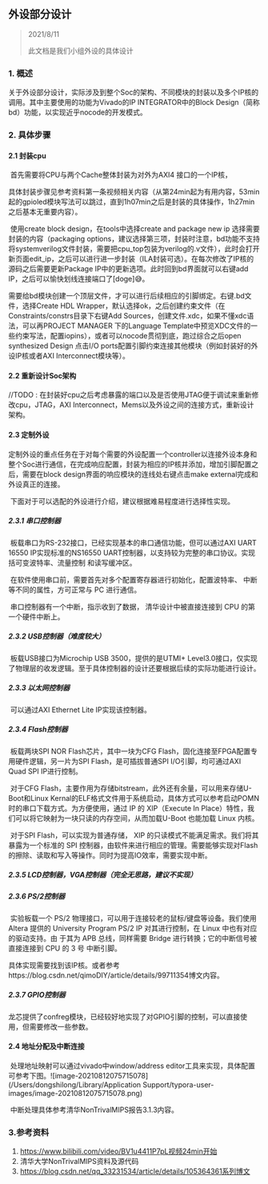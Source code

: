 ## 外设部分设计

> 2021/8/11
>
> 此文档是我们小组外设的具体设计



### 1. 概述

关于外设部分设计，实际涉及到整个Soc的架构、不同模块的封装以及多个IP核的调用。其中主要使用的功能为Vivado的IP INTEGRATOR中的Block Design（简称bd）功能，以实现近乎nocode的开发模式。

### 2. 具体步骤

#### 2.1 封装cpu 

​		首先需要将CPU与两个Cache整体封装为对外为AXI4 接口的一个IP核，

​		具体封装步骤见参考资料第一条视频相关内容（从第24min起为有用内容，53min起的gpioled模块写法可以跳过，直到1h07min之后是封装的具体操作，1h27min之后基本无重要内容）。

​		使用create block design，在tools中选择create and package new ip 选择需要封装的内容（packaging options，建议选择第三项，封装时注意，bd功能不支持将systemverilog文件封装，需要把cpu_top包装为verilog的.v文件），此时会打开新页面edit_ip，之后可以进行进一步封装（ILA封装可选）。在每次修改了IP核的源码之后需要更新Package IP中的更新选项。此时回到bd界面就可以右键add IP，之后可以愉快划线连接端口了[doge]😅。

​		需要给bd模块创建一个顶层文件，才可以进行后续相应的引脚绑定。右键.bd文件，选择Create HDL Wrapper，默认选择ok，之后创建约束文件（在Constraints/constrs目录下右键Add Sources，创建文件.xdc，如果不懂xdc语法，可以再PROJECT MANAGER 下的Language Template中预览XDC文件的一些约束写法，配置iopins），或者可以nocode贯彻到底，跑过综合之后open synthesized Design 点击I/O ports配置引脚约束连接其他模块（例如封装好的外设IP核或者AXI Interconnect模块等）。

#### 2.2 重新设计Soc架构

//TODO : 在封装好cpu之后考虑暴露的端口以及是否使用JTAG便于调试来重新修改cpu，JTAG，AXI Interconnect，Mems以及外设之间的连接方式，重新设计架构。

#### 2.3 定制外设

​		定制外设的重点任务在于对每个需要的外设配置一个controller以连接外设本身和整个Soc进行通信，在完成响应配置，封装为相应的IP核并添加，增加引脚配置之后，需要在block design界面的响应模块的连线处右键点击make external完成和外设真正的连接。

​		下面对于可以选配的外设进行介绍，建议根据难易程度进行选择性实现。

##### 2.3.1 串口控制器

​		板载串口为RS-232接口，已经实现基本的串口通信功能，但可以通过AXI UART 16550 IP实现标准的NS16550 UART控制器，以支持较为完整的串口协议。实现括可变波特率、流量控制 和读写缓冲区。

​		在软件使用串口前，需要首先对多个配置寄存器进行初始化，配置波特率、 中断等不同的属性，方可正常与 PC 进行通信。

​		串口控制器有一个中断，指示收到了数据， 清华设计中被直接连接到 CPU 的第一个硬件中断上。

##### 2.3.2 USB控制器（难度较大）

​		板载USB接口为Microchip USB 3500，提供的是UTMI+ Level3.0接口，仅实现了物理层的收发逻辑。至于具体控制器的设计还要根据后续的实际功能进行设计。

##### 2.3.3 以太网控制器

​		可以通过AXI Ethernet Lite IP实现该控制器。

##### 2.3.4  Flash控制器

​		板载两块SPI NOR Flash芯片，其中一块为CFG Flash，固化连接至FPGA配置专用硬件逻辑，另一片为SPI Flash，是可插拔普通SPI I/O引脚，均可通过AXI Quad SPI IP进行控制。

​		对于CFG Flash，主要作用为存储bitstream，此外还有余量，可以用来存储U-Boot和Linux Kernal的ELF格式文件用于系统启动，具体方式可以参考启动POMN时的串口下载方式。为方便使用，通过 IP 的 XIP（Execute In Place）特性，我们可以将它映射为一块只读的内存空间，从而加载U-Boot 也能加载 Linux 内核。

​		对于SPI Flash，可以实现为普通存储， XIP 的只读模式不能满足需求。我们将其暴露为一个标准的 SPI 控制器，由软件来进行相应的管理。需要能够实现对Flash的擦除、读取和写入等操作。同时为提高IO效率，需要实现中断。

##### 2.3.5 LCD控制器，VGA控制器（完全无思路，建议不实现）

##### 2.3.6 PS/2控制器

​		实验板载一个 PS/2 物理接口，可以用于连接较老的鼠标/键盘等设备。我们使用 Altera 提供的 University Program PS/2 IP 对其进行控制，在 Linux 中也有对应的驱动支持。由 于其为 APB 总线，同样需要 Bridge 进行转换；它的中断信号被直接连接到 CPU 的 3 号 中断引脚。

​		具体实现需要找到该IP核。或者参考https://blog.csdn.net/qimoDIY/article/details/99711354博文内容。

##### 2.3.7 GPIO控制器

​		龙芯提供了confreg模块，已经较好地实现了对GPIO引脚的控制，可以直接使用，但需要修改一些参数。

#### 2.4 地址分配及中断连接

​		处理地址映射可以通过vivado中window/address editor工具来实现，具体配置可参考下图。![image-20210812075715078](/Users/dongshilong/Library/Application Support/typora-user-images/image-20210812075715078.png) 

​		中断处理具体参考清华NonTrivalMIPS报告3.1.3内容。

### 3.参考资料

1. https://www.bilibili.com/video/BV1u4411P7pL视频24min开始
2. 清华大学NonTrivalMIPS资料及源代码
3. https://blog.csdn.net/qq_33231534/article/details/105364361系列博文